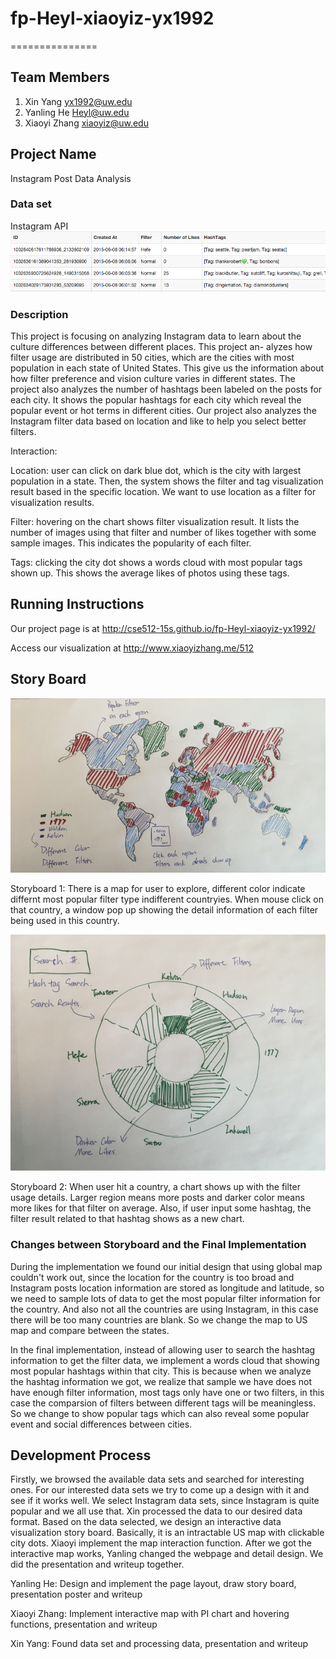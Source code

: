 # fp-Heyl-xiaoyiz-yx1992
===============

## Team Members

1. Xin Yang yx1992@uw.edu
2. Yanling He Heyl@uw.edu
3. Xiaoyi Zhang xiaoyiz@uw.edu

## Project Name

Instagram Post Data Analysis

### Data set

Instagram API
![alt tag](img/dataset.png)

### Description

This project is focusing on analyzing Instagram data to learn about the culture differences between different places. This project an- alyzes how filter usage are distributed in 50 cities, which are the cities with most population in each state of United States. This give us the information about how filter preference and vision culture varies in different states. The project also analyzes the number of hashtags been labeled on the posts for each city. It shows the popular hashtags for each city which reveal the popular event or hot terms in different cities. Our project also analyzes the Instagram filter data based on location and like to help you select better filters.

Interaction:

Location: user can click on dark blue dot, which is the city with largest population in a state. Then, the system shows the filter and tag visualization result based in the specific location. We want to use location as a filter for visualization results.

Filter: hovering on the chart shows filter visualization result. It lists the number of images using that filter and number of likes together with some sample images. This indicates the popularity of each filter.

Tags: clicking the city dot shows a words cloud with most popular tags shown up. This shows the average likes of photos using these tags.


## Running Instructions

Our project page is at http://cse512-15s.github.io/fp-Heyl-xiaoyiz-yx1992/

Access our visualization at http://www.xiaoyizhang.me/512

## Story Board

![alt tag](img/storyboard1.png)

Storyboard 1: There is a map for user to explore, different color indicate differnt most popular filter type indifferent countryies. When mouse click on that country, a window pop up showing the detail information of each filter being used in this country.

![alt tag](img/storyboard2.png)

Storyboard 2: When user hit a country, a chart shows up with the filter usage details. Larger region means more posts and darker color means more likes for that filter on average. Also, if user input some hashtag, the filter result related to that hashtag shows as a new chart.

### Changes between Storyboard and the Final Implementation

During the implementation we found our initial design that using global map couldn't work out, since the location for the country is too broad and Instagram posts location information are stored as longitude and latitude, so we need to sample lots of data to get the most popular filter information for the country. And also not all the countries are using Instagram, in this case there will be too many countries are blank. So we change the map to US map and compare between the states.

In the final implementation, instead of allowing user to search the hashtag information to get the filter data, we implement a words cloud that showing most popular hashtags within that city. This is because when we analyze the hashtag information we got, we realize that sample we have does not have enough filter information, most tags only have one or two filters, in this case the comparsion of filters between different tags will be meaningless. So we change to show popular tags which can also reveal some popular event and social differences between cities.


## Development Process
Firstly, we browsed the available data sets and searched for interesting ones. For our interested data sets we try to come up a design with it and see if it works well. We select Instagram data sets, since Instagram is quite popular and we all use that. Xin processed the data to our desired data format. Based on the data selected, we design an interactive data visualization story board. Basically, it is an intractable US map with clickable city dots. Xiaoyi implement the map interaction function. After we got the interactive map works, Yanling changed the webpage and detail design. We did the presentation and writeup together. 

Yanling He: Design and implement the page layout, draw story board, presentation poster and writeup

Xiaoyi Zhang: Implement interactive map with PI chart and hovering functions, presentation and writeup

Xin Yang: Found data set and processing data, presentation and writeup